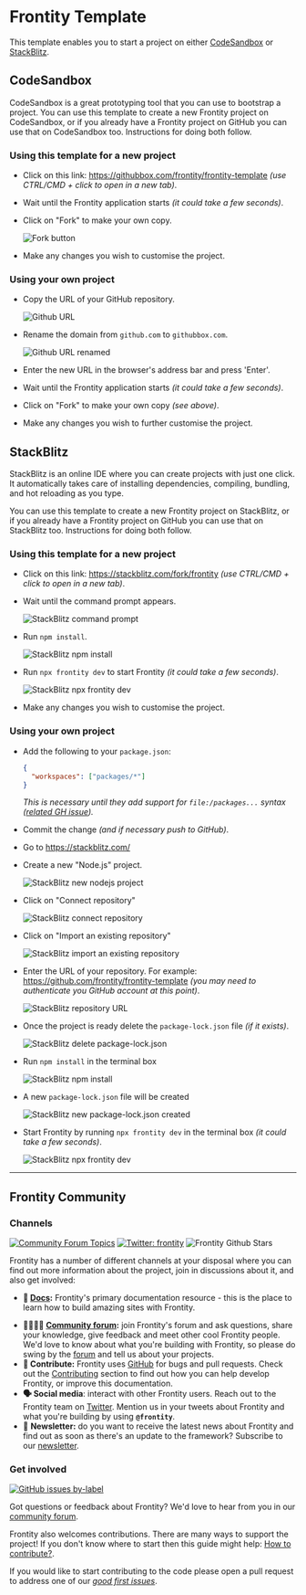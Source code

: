 # Frontity Template

This template enables you to start a project on either [CodeSandbox](https://codesandbox.io) or [StackBlitz](https://stackblitz.com/).

## CodeSandbox

CodeSandbox is a great prototyping tool that you can use to bootstrap a project. You can use this template to create a new Frontity project on CodeSandbox, or if you already have a Frontity project on GitHub you can use that on CodeSandbox too. Instructions for doing both follow.

### Using this template for a new project

- Click on this link: https://githubbox.com/frontity/frontity-template _(use CTRL/CMD + click to open in a new tab)_.
- Wait until the Frontity application starts _(it could take a few seconds)_.
- Click on "Fork" to make your own copy.

  ![Fork button](./readme-images/fork-button.png)

- Make any changes you wish to customise the project.

### Using your own project

- Copy the URL of your GitHub repository.

  ![Github URL](./readme-images/github-url.png)

- Rename the domain from `github.com` to `githubbox.com`.

  ![Github URL renamed](./readme-images/githubbox-url.png)

- Enter the new URL in the browser's address bar and press 'Enter'.
- Wait until the Frontity application starts _(it could take a few seconds)_.
- Click on "Fork" to make your own copy _(see above)_.
- Make any changes you wish to further customise the project.

## StackBlitz

StackBlitz is an online IDE where you can create projects with just one click. It automatically takes care of installing dependencies, compiling, bundling, and hot reloading as you type.

You can use this template to create a new Frontity project on StackBlitz, or if you already have a Frontity project on GitHub you can use that on StackBlitz too. Instructions for doing both follow.

### Using this template for a new project

- Click on this link: https://stackblitz.com/fork/frontity _(use CTRL/CMD + click to open in a new tab)_.
- Wait until the command prompt appears.

  ![StackBlitz command prompt](./readme-images/sb-command-prompt.png)

- Run `npm install`.

  ![StackBlitz npm install](./readme-images/sb-npm-install.png)

- Run `npx frontity dev` to start Frontity _(it could take a few seconds)_.

  ![StackBlitz npx frontity dev](./readme-images/sb-npx-frontity-dev.png)

- Make any changes you wish to customise the project.

### Using your own project

- Add the following to your `package.json`:

  ```json
  {
    "workspaces": ["packages/*"]
  }
  ```
  _This is necessary until they add support for `file:/packages...` syntax ([related GH issue](https://github.com/stackblitz/webcontainer-core/issues/107))._

- Commit the change _(and if necessary push to GitHub)_.
- Go to https://stackblitz.com/
- Create a new "Node.js" project.

  ![StackBlitz new nodejs project](./readme-images/sb-new-node-project.png)

- Click on "Connect repository"

  ![StackBlitz connect repository](./readme-images/sb-connect-repo.png)

- Click on "Import an existing repository"

  ![StackBlitz import an existing repository](./readme-images/sb-import-repo.png)

- Enter the URL of your repository. For example: https://github.com/frontity/frontity-template _(you may need to authenticate you GitHub account at this point)_.

  ![StackBlitz repository URL](./readme-images/sb-repo-url.png)

- Once the project is ready delete the `package-lock.json` file _(if it exists)_.

  ![StackBlitz delete package-lock.json](./readme-images/sb-delete-pkglock.png)

- Run `npm install` in the terminal box

  ![StackBlitz npm install](./readme-images/sb-npm-install2.png)

- A new `package-lock.json` file will be created

  ![StackBlitz new package-lock.json created](./readme-images/sb-pkglock-created.png)

- Start Frontity by running `npx frontity dev` in the terminal box  _(it could take a few seconds)_.

  ![StackBlitz npx frontity dev](./readme-images/sb-npx-frontity-dev2.png)

---

## Frontity Community

### Channels

[![Community Forum Topics](https://img.shields.io/discourse/topics?color=blue&label=community%20forum&server=https%3A%2F%2Fcommunity.frontity.org%2F)](https://community.frontity.org/) [![Twitter: frontity](https://img.shields.io/twitter/follow/frontity.svg?style=social)](https://twitter.com/frontity) ![Frontity Github Stars](https://img.shields.io/github/stars/frontity/frontity?style=social)

Frontity has a number of different channels at your disposal where you can find out more information about the project, join in discussions about it, and also get involved:

- **📖 [Docs](https://docs.frontity.org/):** Frontity's primary documentation resource - this is the place to learn how to build amazing sites with Frontity.

* **👨‍👩‍👧‍👦 [Community forum](https://community.frontity.org/):** join Frontity's forum and ask questions, share your knowledge, give feedback and meet other cool Frontity people. We'd love to know about what you're building with Frontity, so please do swing by the [forum](https://community.frontity.org/) and tell us about your projects.
* **🐞 Contribute:** Frontity uses [GitHub](https://github.com/frontity/frontity) for bugs and pull requests. Check out the [Contributing](https://github.com/frontity/frontity/blob/dev/CONTRIBUTING.md) section to find out how you can help develop Frontity, or improve this documentation.
* **🗣 Social media**: interact with other Frontity users. Reach out to the Frontity team on [Twitter](https://twitter.com/frontity). Mention us in your tweets about Frontity and what you're building by using **`@frontity`**.
* 💌 **Newsletter:** do you want to receive the latest news about Frontity and find out as soon as there's an update to the framework? Subscribe to our [newsletter](https://frontity.org/newsletter).

### Get involved

[![GitHub issues by-label](https://img.shields.io/github/issues/frontity/frontity/good%20first%20issue)](https://github.com/frontity/frontity/issues?q=is%3Aissue+is%3Aopen+label%3A%22good+first+issue%22)

Got questions or feedback about Frontity? We'd love to hear from you in our [community forum](https://community.frontity.org).

Frontity also welcomes contributions. There are many ways to support the project! If you don't know where to start then this guide might help: [How to contribute?](https://docs.frontity.org/contributing/how-to-contribute).

If you would like to start contributing to the code please open a pull request to address one of our [_good first issues_](https://github.com/frontity/frontity/issues?q=is%3Aissue+is%3Aopen+label%3A%22good+first+issue%22).
